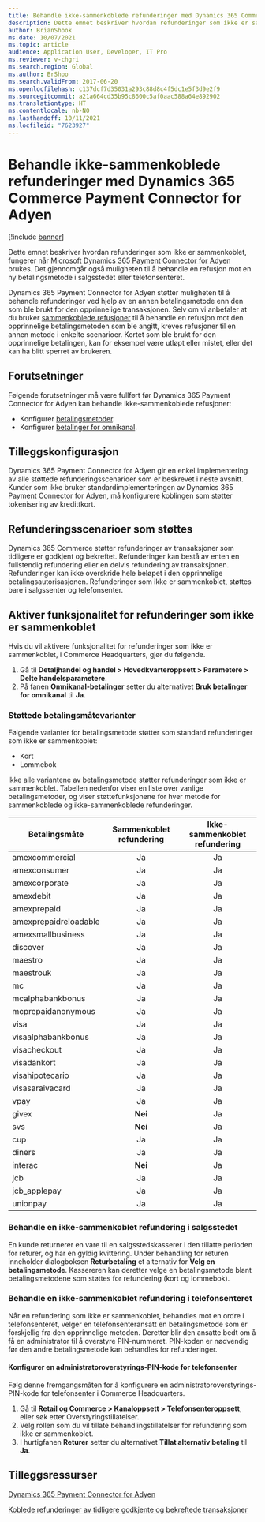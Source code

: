 ```yaml
---
title: Behandle ikke-sammenkoblede refunderinger med Dynamics 365 Commerce Payment Connector for Adyen
description: Dette emnet beskriver hvordan refunderinger som ikke er sammenkoblet, fungerer når Microsoft Dynamics 365 Payment Connector for Adyen brukes.
author: BrianShook
ms.date: 10/07/2021
ms.topic: article
audience: Application User, Developer, IT Pro
ms.reviewer: v-chgri
ms.search.region: Global
ms.author: BrShoo
ms.search.validFrom: 2017-06-20
ms.openlocfilehash: c137dcf7d35031a293c88d8c4f5dc1e5f3d9e2f9
ms.sourcegitcommit: a21a664cd35b95c8600c5af0aac588a64e892902
ms.translationtype: HT
ms.contentlocale: nb-NO
ms.lasthandoff: 10/11/2021
ms.locfileid: "7623927"
---
```

# <a name="process-unlinked-refunds-with-the-dynamics-365-commerce-payment-connector-for-adyen"></a>Behandle ikke-sammenkoblede refunderinger med Dynamics 365 Commerce Payment Connector for Adyen

[!include [banner](../includes/banner.md)]

Dette emnet beskriver hvordan refunderinger som ikke er sammenkoblet, fungerer når [Microsoft Dynamics 365 Payment Connector for Adyen](adyen-connector.md) brukes. Det gjennomgår også muligheten til å behandle en refusjon mot en ny betalingsmetode i salgsstedet eller telefonsenteret.

Dynamics 365 Payment Connector for Adyen støtter muligheten til å behandle refunderinger ved hjelp av en annen betalingsmetode enn den som ble brukt for den opprinnelige transaksjonen. Selv om vi anbefaler at du bruker [sammenkoblede refusjoner](linked-refunds.md) til å behandle en refusjon mot den opprinnelige betalingsmetoden som ble angitt, kreves refusjoner til en annen metode i enkelte scenarioer. Kortet som ble brukt for den opprinnelige betalingen, kan for eksempel være utløpt eller mistet, eller det kan ha blitt sperret av brukeren.

## <a name="prerequisites"></a>Forutsetninger

Følgende forutsetninger må være fullført før Dynamics 365 Payment Connector for Adyen kan behandle ikke-sammenkoblede refusjoner:

- Konfigurer [betalingsmetoder](../payment-methods.md).
- Konfigurer [betalinger for omnikanal](../omni-channel-payments.md).

## <a name="additional-configuration"></a>Tilleggskonfigurasjon

Dynamics 365 Payment Connector for Adyen gir en enkel implementering av alle støttede refunderingsscenarioer som er beskrevet i neste avsnitt. Kunder som ikke bruker standardimplementeringen av Dynamics 365 Payment Connector for Adyen, må konfigurere koblingen som støtter tokenisering av kredittkort.

## <a name="supported-refund-scenarios"></a>Refunderingsscenarioer som støttes

Dynamics 365 Commerce støtter refunderinger av transaksjoner som tidligere er godkjent og bekreftet. Refunderinger kan bestå av enten en fullstendig refundering eller en delvis refundering av transaksjonen. Refunderinger kan ikke overskride hele beløpet i den opprinnelige betalingsautorisasjonen. Refunderinger som ikke er sammenkoblet, støttes bare i salgssenter og telefonsenter.

## <a name="enable-unlinked-refunds-functionality"></a>Aktiver funksjonalitet for refunderinger som ikke er sammenkoblet

Hvis du vil aktivere funksjonalitet for refunderinger som ikke er sammenkoblet, i Commerce Headquarters, gjør du følgende.

1. Gå til **Detaljhandel og handel \> Hovedkvarteroppsett \> Parametere \> Delte handelsparametere**.
1. På fanen **Omnikanal-betalinger** setter du alternativet **Bruk betalinger for omnikanal** til **Ja**.

### <a name="supported-payment-method-variants"></a>Støttede betalingsmåtevarianter

Følgende varianter for betalingsmetode støtter som standard refunderinger som ikke er sammenkoblet:

- Kort
- Lommebok

Ikke alle variantene av betalingsmetode støtter refunderinger som ikke er sammenkoblet. Tabellen nedenfor viser en liste over vanlige betalingsmetoder, og viser støttefunksjonene for hver metode for sammenkoblede og ikke-sammenkoblede refunderinger.

| Betalingsmåte        | Sammenkoblet refundering | Ikke-sammenkoblet refundering |
|-----------------------|:-------------:|:---------------:|
| amexcommercial        | Ja           | Ja             |
| amexconsumer          | Ja           | Ja             |
| amexcorporate         | Ja           | Ja             |
| amexdebit             | Ja           | Ja             |
| amexprepaid           | Ja           | Ja             |
| amexprepaidreloadable | Ja           | Ja             |
| amexsmallbusiness     | Ja           | Ja             |
| discover              | Ja           | Ja             |
| maestro               | Ja           | Ja             |
| maestrouk             | Ja           | Ja             |
| mc                    | Ja           | Ja             |
| mcalphabankbonus      | Ja           | Ja             |
| mcprepaidanonymous    | Ja           | Ja             |
| visa                  | Ja           | Ja             |
| visaalphabankbonus    | Ja           | Ja             |
| visacheckout          | Ja           | Ja             |
| visadankort           | Ja           | Ja             |
| visahipotecario       | Ja           | Ja             |
| visasaraivacard       | Ja           | Ja             |
| vpay                  | Ja           | Ja             |
| givex                 | **Nei**        | Ja             |
| svs                   | **Nei**        | Ja             |
| cup                   | Ja           | Ja             |
| diners                | Ja           | Ja             |
| interac               | **Nei**        | Ja             |
| jcb                   | Ja           | Ja             |
| jcb_applepay          | Ja           | Ja             |
| unionpay              | Ja           | Ja             |

### <a name="process-an-unlinked-refund-in-pos"></a>Behandle en ikke-sammenkoblet refundering i salgsstedet

En kunde returnerer en vare til en salgsstedskasserer i den tillatte perioden for returer, og har en gyldig kvittering. Under behandling for returen inneholder dialogboksen **Returbetaling** et alternativ for **Velg en betalingsmetode**. Kassereren kan deretter velge en betalingsmetode blant betalingsmetodene som støttes for refundering (kort og lommebok).

### <a name="process-an-unlinked-refund-in-call-center"></a>Behandle en ikke-sammenkoblet refundering i telefonsenteret

Når en refundering som ikke er sammenkoblet, behandles mot en ordre i telefonsenteret, velger en telefonsenteransatt en betalingsmetode som er forskjellig fra den opprinnelige metoden. Deretter blir den ansatte bedt om å få en administrator til å overstyre PIN-nummeret. PIN-koden er nødvendig før den andre betalingsmetode kan behandles for refunderinger.

#### <a name="set-up-an-administrator-override-pin-for-call-center"></a>Konfigurer en administratoroverstyrings-PIN-kode for telefonsenter

Følg denne fremgangsmåten for å konfigurere en administratoroverstyrings-PIN-kode for telefonsenter i Commerce Headquarters.

1. Gå til **Retail og Commerce \> Kanaloppsett \> Telefonsenteroppsett**, eller søk etter Overstyringstillatelser.
1. Velg rollen som du vil tillate behandlingstillatelser for refundering som ikke er sammenkoblet.
1. I hurtigfanen **Returer** setter du alternativet **Tillat alternativ betaling** til **Ja**.

## <a name="additional-resources"></a>Tilleggsressurser

[Dynamics 365 Payment Connector for Adyen](adyen-connector.md)

[Koblede refunderinger av tidligere godkjente og bekreftede transaksjoner](linked-refunds.md)
